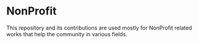 # NonProfit
This repository and its contributions are used mostly for NonProfit related works that help the community in various fields.
